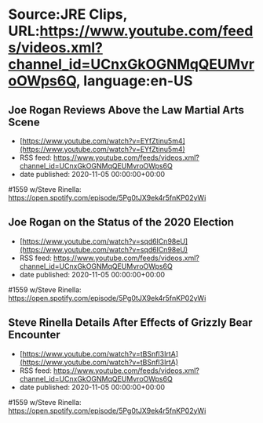 # Source:JRE Clips, URL:https://www.youtube.com/feeds/videos.xml?channel_id=UCnxGkOGNMqQEUMvroOWps6Q, language:en-US

## Joe Rogan Reviews Above the Law Martial Arts Scene
 - [https://www.youtube.com/watch?v=EYfZtinu5m4](https://www.youtube.com/watch?v=EYfZtinu5m4)
 - RSS feed: https://www.youtube.com/feeds/videos.xml?channel_id=UCnxGkOGNMqQEUMvroOWps6Q
 - date published: 2020-11-05 00:00:00+00:00

#1559 w/Steve Rinella:
https://open.spotify.com/episode/5Pg0tJX9ek4r5fnKP02yWi

## Joe Rogan on the Status of the 2020 Election
 - [https://www.youtube.com/watch?v=sqd6ICn98eU](https://www.youtube.com/watch?v=sqd6ICn98eU)
 - RSS feed: https://www.youtube.com/feeds/videos.xml?channel_id=UCnxGkOGNMqQEUMvroOWps6Q
 - date published: 2020-11-05 00:00:00+00:00

#1559 w/Steve Rinella:
https://open.spotify.com/episode/5Pg0tJX9ek4r5fnKP02yWi

## Steve Rinella Details After Effects of Grizzly Bear Encounter
 - [https://www.youtube.com/watch?v=tBSnfI3IrtA](https://www.youtube.com/watch?v=tBSnfI3IrtA)
 - RSS feed: https://www.youtube.com/feeds/videos.xml?channel_id=UCnxGkOGNMqQEUMvroOWps6Q
 - date published: 2020-11-05 00:00:00+00:00

#1559 w/Steve Rinella:
https://open.spotify.com/episode/5Pg0tJX9ek4r5fnKP02yWi

